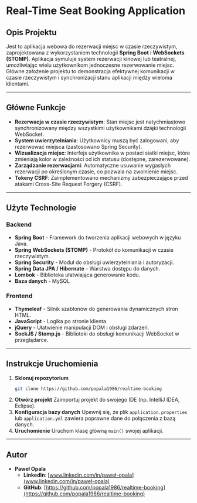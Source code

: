 # **Real-Time Seat Booking Application**

## **Opis Projektu**

Jest to aplikacja webowa do rezerwacji miejsc w czasie rzeczywistym, zaprojektowana z wykorzystaniem technologii **Spring Boot** i **WebSockets (STOMP)**. Aplikacja symuluje system rezerwacji kinowej lub teatralnej, umożliwiając wielu użytkownikom jednoczesne rezerwowanie miejsc. Główne założenie projektu to demonstracja efektywnej komunikacji w czasie rzeczywistym i synchronizacji stanu aplikacji między wieloma klientami.

---

## **Główne Funkcje**

* **Rezerwacja w czasie rzeczywistym**: Stan miejsc jest natychmiastowo synchronizowany między wszystkimi użytkownikami dzięki technologii WebSocket.
* **System uwierzytelniania**: Użytkownicy muszą być zalogowani, aby rezerwować miejsca (zastosowano Spring Security).
* **Wizualizacja miejsc**: Interfejs użytkownika w postaci siatki miejsc, które zmieniają kolor w zależności od ich statusu (dostępne, zarezerwowane).
* **Zarządzanie rezerwacjami**: Automatyczne usuwanie wygasłych rezerwacji po określonym czasie, co pozwala na zwolnienie miejsc.
* **Tokeny CSRF**: Zaimplementowano mechanizmy zabezpieczające przed atakami Cross-Site Request Forgery (CSRF).

---

## **Użyte Technologie**

### Backend

* **Spring Boot** - Framework do tworzenia aplikacji webowych w języku Java.
* **Spring WebSockets (STOMP)** - Protokół do komunikacji w czasie rzeczywistym.
* **Spring Security** - Moduł do obsługi uwierzytelniania i autoryzacji.
* **Spring Data JPA / Hibernate** - Warstwa dostępu do danych.
* **Lombok** - Biblioteka ułatwiająca generowanie kodu.
* **Baza danych** - MySQL

### Frontend

* **Thymeleaf** - Silnik szablonów do generowania dynamicznych stron HTML.
* **JavaScript** - Logika po stronie klienta.
* **jQuery** - Ułatwienie manipulacji DOM i obsługi zdarzeń.
* **SockJS / Stomp.js** - Biblioteki do obsługi komunikacji WebSocket w przeglądarce.

---

## **Instrukcje Uruchomienia**

1.  **Sklonuj repozytorium**
    ```bash
    git clone https://github.com/popala1986/realtime-booking
    ```
2.  **Otwórz projekt**
    Zaimportuj projekt do swojego IDE (np. IntelliJ IDEA, Eclipse).
3.  **Konfiguracja bazy danych**
    Upewnij się, że plik `application.properties` lub `application.yml` zawiera poprawne dane do połączenia z bazą danych.
4.  **Uruchomienie**
    Uruchom klasę główną `main()` swojej aplikacji.

---

## **Autor**

* **Paweł Opala**
    * **LinkedIn**: [www.linkedin.com/in/paweł-opala](www.linkedin.com/in/paweł-opala)
    * **GitHub**: [https://github.com/popala1986/realtime-booking](https://github.com/popala1986/realtime-booking)
